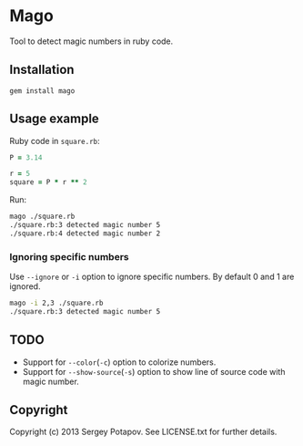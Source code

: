 # Mago

Tool to detect magic numbers in ruby code.


## Installation

```
gem install mago
```

## Usage example

Ruby code in `square.rb`:
```ruby
P = 3.14

r = 5
square = P * r ** 2
```

Run:
```sh
mago ./square.rb
./square.rb:3 detected magic number 5
./square.rb:4 detected magic number 2
```

### Ignoring specific numbers

Use `--ignore` or `-i` option to ignore specific numbers. By default 0 and 1 are ignored.

```sh
mago -i 2,3 ./square.rb
./square.rb:3 detected magic number 5
```

## TODO

* Support for `--color`(`-c`) option to colorize numbers.
* Support for `--show-source`(`-s`) option to show line of source code with magic number.

## Copyright

Copyright (c) 2013 Sergey Potapov. See LICENSE.txt for
further details.

